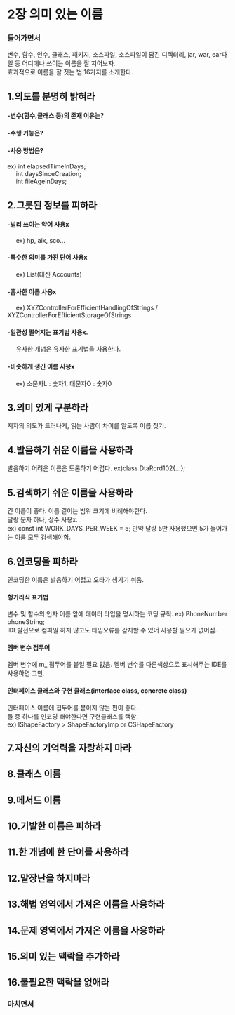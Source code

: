 # 2장 의미 있는 이름

### 들어가면서
변수, 함수, 인수, 클래스, 패키지, 소스파일, 소스파일이 담긴 디렉터리, jar, war, ear파일 등 어디에나 쓰이는 이름을 잘 지어보자.<br/>
효과적으로 이름을 잘 짓는 법 16가지를 소개한다.

## 1.의도를 분명히 밝혀라
#### -변수(함수,클래스 등)의 존재 이유는?<br/> 
#### -수행 기능은?<br/>
#### -사용 방법은?<br/>
ex) int elapsedTimeInDays;<br/>
&nbsp;&nbsp;&nbsp;&nbsp;&nbsp;int daysSinceCreation;<br/>
&nbsp;&nbsp;&nbsp;&nbsp;&nbsp;int fileAgeInDays;<br/>

## 2.그릇된 정보를 피하라
#### -널리 쓰이는 약어 사용x                            
&nbsp;&nbsp;&nbsp;&nbsp;&nbsp;ex) hp, aix, sco...<br/>
#### -특수한 의미를 가진 단어 사용x                      
&nbsp;&nbsp;&nbsp;&nbsp;&nbsp;ex) List(대신 Accounts)<br/>
#### -흡사한 이름 사용x                                 
&nbsp;&nbsp;&nbsp;&nbsp;&nbsp;ex) XYZControllerForEfficientHandlingOfStrings / XYZControllerForEfficientStorageOfStrings <br/>
#### -일관성 떨어지는 표기법 사용x. 
&nbsp;&nbsp;&nbsp;&nbsp;&nbsp;유사한 개념은 유사한 표기법을 사용한다.<br/>
#### -비슷하게 생긴 이름 사용x                          
&nbsp;&nbsp;&nbsp;&nbsp;&nbsp;ex) 소문자L : 숫자1, 대문자O : 숫자0 <br/>

## 3.의미 있게 구분하라
저자의 의도가 드러나게, 읽는 사람이 차이를 알도록 이름 짓기.

## 4.발음하기 쉬운 이름을 사용하라
발음하기 어려운 이름은 토론하기 어렵다. ex)class DtaRcrd102{...};

## 5.검색하기 쉬운 이름을 사용하라
긴 이름이 좋다. 이름 길이는 범위 크기에 비례해야한다.<br/>
달랑 문자 하나, 상수 사용x. <br/>
ex) const int WORK_DAYS_PER_WEEK = 5; 만약 달랑 5만 사용했으면 5가 들어가는 이름 모두 검색해야함.

## 6.인코딩을 피하라
인코딩한 이름은 발음하기 어렵고 오타가 생기기 쉬움.
#### 헝가리식 표기법 
변수 및 함수의 인자 이름 앞에 데이터 타입을 명시하는 코딩 규칙. ex) PhoneNumber phoneString;<br/>
IDE발전으로 컴파일 하지 않고도 타입오류를 감지할 수 있어 사용할 필요가 없어짐.<br/>
#### 멤버 변수 접두어
멤버 변수에 m_ 접두어를 붙일 필요 없음. 멤버 변수를 다른색상으로 표시해주는 IDE를 사용하면 그만.
#### 인터페이스 클래스와 구현 클래스(interface class, concrete class) 
인터페이스 이름에 접두어를 붙이지 않는 편이 좋다.<br/>
둘 중 하나를 인코딩 해야한다면 구현클래스를 택함.<br/>
ex) IShapeFactory > ShapeFactoryImp or CSHapeFactory 

## 7.자신의 기억력을 자랑하지 마라

## 8.클래스 이름

## 9.메서드 이름

## 10.기발한 이름은 피하라

## 11.한 개념에 한 단어를 사용하라

## 12.말장난을 하지마라 

## 13.해법 영역에서 가져온 이름을 사용하라

## 14.문제 영역에서 가져온 이름을 사용하라

## 15.의미 있는 맥락을 추가하라 

## 16.불필요한 맥락을 없애라

### 마치면서
